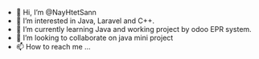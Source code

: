 - 👋 Hi, I’m @NayHtetSann
- 👀 I’m interested in Java, Laravel and C++.
- 🌱 I’m currently learning Java and working project by odoo EPR system.
- 💞️ I’m looking to collaborate on java mini project
- 📫 How to reach me ...

<!---
NayHtetSann/NayHtetSann is a ✨ special ✨ repository because its `README.md` (this file) appears on your GitHub profile.
You can click the Preview link to take a look at your changes.
--->
